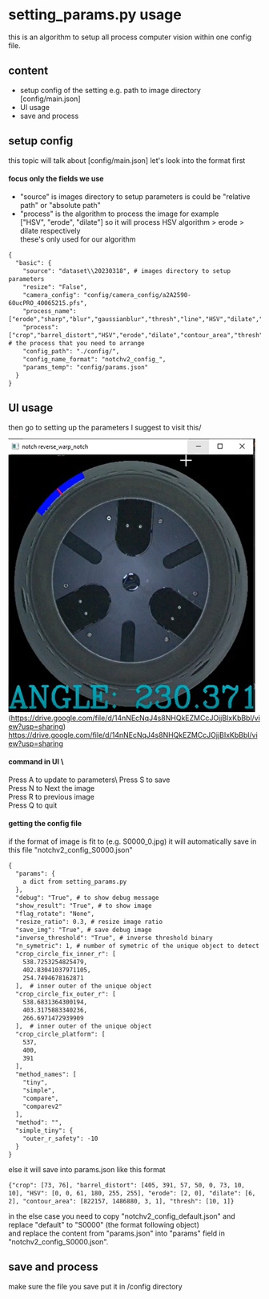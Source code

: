 # setting_params.py usage 
this is an algorithm to setup all process computer vision within one config file. 

## content 

- setup config of the setting e.g. path to image directory [config/main.json]
- UI usage
- save and process 


## setup config

this topic will talk about [config/main.json] 
let's look into the format first
#### focus only the fields we use

- "source" is images directory to setup parameters is could be "relative path" or "absolute path"
- "process" is the algorithm to process the image for example\
["HSV", "erode", "dilate"] so it will process HSV algorithm > erode > dilate respectively\
these's only used for our algorithm
```
{
  "basic": {
    "source": "dataset\\20230318", # images directory to setup parameters
    "resize": "False", 
    "camera_config": "config/camera_config/a2A2590-60ucPRO_40065215.pfs",
    "process_name": ["erode","sharp","blur","gaussianblur","thresh","line","HSV","dilate","canny","circle","sobel","barrel_distort","crop","contour_area"],
    "process": ["crop","barrel_distort","HSV","erode","dilate","contour_area","thresh"], # the process that you need to arrange
    "config_path": "./config/",
    "config_name_format": "notchv2_config_",
    "params_temp": "config/params.json"
  }
}
```


## UI usage
then go to setting up the parameters 
I suggest to visit this/

![Watch the video](https://github.com/PudPawat/container-orientation-detection/blob/main/info_image/EX3.PNG?raw=true)(https://drive.google.com/file/d/14nNEcNqJ4s8NHQkEZMCcJOjjBIxKbBbl/view?usp=sharing)
https://drive.google.com/file/d/14nNEcNqJ4s8NHQkEZMCcJOjjBIxKbBbl/view?usp=sharing
#### command in UI \
Press A to update to parameters\ 
Press S to save\
Press N to Next the image \
Press R to previous image \
Press Q to quit

#### getting the config file
if the format of image is fit to (e.g. S0000_0.jpg) it will automatically save in this file "notchv2_config_S0000.json"
```
{
  "params": {
    a dict from setting_params.py
  },
  "debug": "True", # to show debug message
  "show_result": "True", # to show image
  "flag_rotate": "None", 
  "resize_ratio": 0.3, # resize image ratio 
  "save_img": "True", # save debug image
  "inverse_threshold": "True", # inverse threshold binary 
  "n_symetric": 1, # number of symetric of the unique object to detect 
  "crop_circle_fix_inner_r": [
    538.7253254825479,
    402.83041037971105,
    254.7494678162871
  ],  # inner outer of the unique object 
  "crop_circle_fix_outer_r": [
    538.6831364300194,
    403.3175883340236,
    266.6971472939909
  ],  # inner outer of the unique object 
  "crop_circle_platform": [
    537,
    400,
    391
  ],
  "method_names": [
    "tiny",
    "simple",
    "compare",
    "comparev2"
  ],
  "method": "",
  "simple_tiny": {
    "outer_r_safety": -10
  }
}
```

else it will save into params.json like this format
```
{"crop": [73, 76], "barrel_distort": [405, 391, 57, 50, 0, 73, 10, 10], "HSV": [0, 0, 61, 180, 255, 255], "erode": [2, 0], "dilate": [6, 2], "contour_area": [822157, 1486880, 3, 1], "thresh": [10, 1]}
```
in the else case you need to copy "notchv2_config_default.json" and replace "default" to "S0000" (the format following object)\
and replace the content from "params.json" into "params" field in "notchv2_config_S0000.json". 


## save and process 
make sure the file you save put it in /config directory